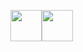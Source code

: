 <img src="https://www.svgrepo.com/show/303206/javascript-logo.svg" width="50px"><img src="https://upload.wikimedia.org/wikipedia/commons/thumb/1/18/C_Programming_Language.svg/926px-C_Programming_Language.svg.png" width="50px">

